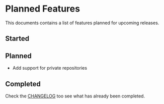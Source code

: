 # Planned Features

This documents contains a list of features planned for upcoming releases.

## Started


## Planned

  - Add support for private repositories

## Completed

Check the [CHANGELOG](https://github.com/JDevlieghere/InTeXration/blob/master/CHANGELOG) too see what has already been completed.
